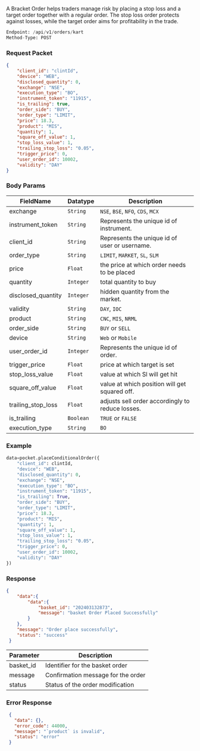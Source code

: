 <!-- ## Place Bracket Order -->
A Bracket Order helps traders manage risk by placing a stop loss and a target order together with a regular order. The stop loss order protects against losses, while the target order aims for profitability in the trade.


```python
Endpoint: /api/v1/orders/kart
Method-Type: POST
```

### Request Packet
```json
{
    "client_id": "clintId",
    "device": "WEB",
    "disclosed_quantity": 0,
    "exchange": "NSE",
    "execution_type": "BO",
    "instrument_token": "11915",
    "is_trailing": true,
    "order_side": "BUY",
    "order_type": "LIMIT",
    "price": 18.3,
    "product": "MIS",
    "quantity": 1,
    "square_off_value": 1,
    "stop_loss_value": 1,
    "trailing_stop_loss": "0.05",
    "trigger_price": 0,
    "user_order_id": 10002,
    "validity": "DAY"
}
```

### Body Params
| FieldName          | Datatype   | Description                                       |
|--------------------|------------|---------------------------------------------------|
| exchange           | `String`     | `NSE`, `BSE`, `NFO`, `CDS`, `MCX`                          |
| instrument_token   | `String`     | Represents the unique id of instrument.           |
| client_id          | `String`     | Represents the unique id of user or username.     |
| order_type         | `String`     |`LIMIT`, `MARKET`, `SL`, `SLM`                           |
| price              | `Float`     | the price at which order needs to be placed                                 |
| quantity           | `Integer`     | total quantity to buy                                 |
| disclosed_quantity | `Integer`     | hidden quantity from the market.                      |
| validity           | `String`     | `DAY`, `IOC`                                        |
| product            | `String`     | `CNC`, `MIS`, `NRML`                                    |
| order_side         | `String`     | `BUY` or `SELL`                                       |
| device             | `String`     | `Web` or `Mobile`                                     |
| user_order_id      | `Integer`     | Represents the unique id of order.                |
| trigger_price      | `Float`     | price at which target is set                                 |
| stop_loss_value    | `Float`     |value at which Sl will get hit                      |
| square_off_value   | `Float`     | value at which position will get squared off.                       |
| trailing_stop_loss | `Float`     | adjusts sell order accordingly to reduce losses.                      |
| is_trailing        | `Boolean`    | `TRUE` or `FALSE`                                     |
| execution_type     | `String`     | `BO`                                                |


### Example
```python
data=pocket.placeConditionalOrder({
    "client_id": clintId,
    "device": "WEB",
    "disclosed_quantity": 0,
    "exchange": "NSE",
    "execution_type": "BO",
    "instrument_token": "11915",
    "is_trailing": True,
    "order_side": "BUY",
    "order_type": "LIMIT",
    "price": 18.3,
    "product": "MIS",
    "quantity": 1,
    "square_off_value": 1,
    "stop_loss_value": 1,
    "trailing_stop_loss": "0.05",
    "trigger_price": 0,
    "user_order_id": 10002,
    "validity": "DAY"
})
```


### Response
```json
{
    "data":{
        "data":{
            "basket_id": "202403132873",
            "message": "basket Order Placed Successfully"
        }
    },
    "message": "Order place successfully",
    "status": "success"
 }
```

| Parameter           | Description                          |
|---------------|--------------------------------------|
| basket_id     | Identifier for the basket order      |
| message       | Confirmation message for the order   |
| status        | Status of the order modification     |


### Error Response
```json
 {
   "data": {},
   "error_code": 44000,
   "message": "`product` is invalid",
   "status": "error"
 }
```






